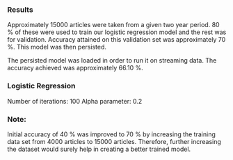 ### Results

Approximately 15000 articles were taken from a given two year period. 80 % of these were used to train our logistic regression model and the rest was for validation. Accuracy attained on this validation set was approximately 70 %. This model was then persisted.

The persisted model was loaded in order to run it on streaming data. The accuracy achieved was approximately 66.10 %.

### Logistic Regression

Number of iterations: 100
Alpha parameter: 0.2

### Note:

Initial accuracy of 40 % was improved to 70 % by increasing the training data set from 4000 articles to 15000 articles. Therefore, further increasing the dataset would surely help in creating a better trained model.
